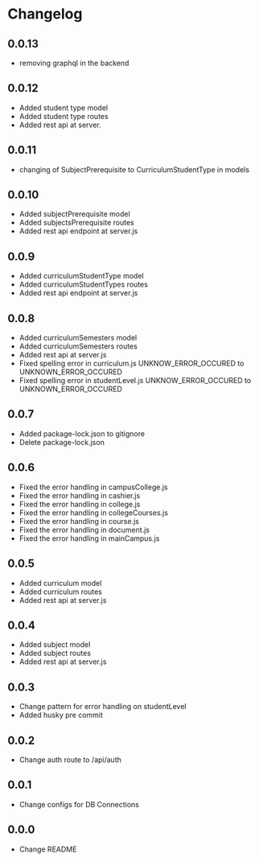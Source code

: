 # Changelog

## 0.0.13
- removing graphql in the backend

## 0.0.12

- Added student type model
- Added student type routes
- Added rest api at server.

## 0.0.11

- changing of SubjectPrerequisite to CurriculumStudentType in models

## 0.0.10

- Added subjectPrerequisite model
- Added subjectsPrerequisite routes
- Added rest api endpoint at server.js

## 0.0.9

- Added curriculumStudentType model
- Added curriculumStudentTypes routes
- Added rest api endpoint at server.js

## 0.0.8

- Added curriculumSemesters model
- Added curriculumSemesters routes
- Added rest api at server.js
- Fixed spelling error in curriculum.js UNKNOW_ERROR_OCCURED to UNKNOWN_ERROR_OCCURED
- Fixed spelling error in studentLevel.js UNKNOW_ERROR_OCCURED to UNKNOWN_ERROR_OCCURED

## 0.0.7

- Added package-lock.json to gitignore
- Delete package-lock.json

## 0.0.6

- Fixed the error handling in campusCollege.js
- Fixed the error handling in cashier.js
- Fixed the error handling in college.js
- Fixed the error handling in collegeCourses.js
- Fixed the error handling in course.js
- Fixed the error handling in document.js
- Fixed the error handling in mainCampus.js

## 0.0.5

- Added curriculum model
- Added curriculum routes
- Added rest api at server.js

## 0.0.4

- Added subject model
- Added subject routes
- Added rest api at server.js

## 0.0.3

- Change pattern for error handling on studentLevel
- Added husky pre commit

## 0.0.2

- Change auth route to /api/auth

## 0.0.1

- Change configs for DB Connections

## 0.0.0

- Change README
